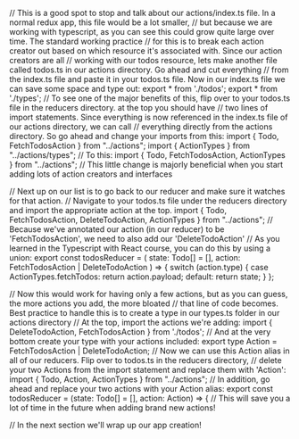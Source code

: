 // This is a good spot to stop and talk about our actions/index.ts file. In a normal redux app, this file would be a lot smaller,
// but because we are working with typescript, as you can see this could grow quite large over time. The standard working practice
// for this is to break each action creator out based on which resource it's associated with. Since our action creators are all
// working with our todos resource, lets make another file called todos.ts in our actions directory. Go ahead and cut everything
// from the index.ts file and paste it in your todos.ts file. Now in our index.ts file we can save some space and type out:
export * from './todos';
export * from './types';
// To see one of the major benefits of this, flip over to your todos.ts file in the reducers directory. at the top you should have
// two lines of import statements. Since everything is now referenced in the index.ts file of our actions directory, we can call
// everything directly from the actions directory. So go ahead and change your imports from this:
import { Todo, FetchTodosAction } from "../actions";
import { ActionTypes } from "../actions/types";
// To this:
import { Todo, FetchTodosAction, ActionTypes } from "../actions";
// This little change is majorly beneficial when you start adding lots of action creators and interfaces

// Next up on our list is to go back to our reducer and make sure it watches for that action.
// Navigate to your todos.ts file under the reducers directory and import the appropriate action at the top.
import { Todo, FetchTodosAction, DeleteTodoAction, ActionTypes } from "../actions";
// Because we've annotated our action (in our reducer) to be 'FetchTodosAction', we need to also add our 'DeleteTodoAction'
// As you learned in the Typescript with React course, you can do this by using a union:
export const todosReducer = (
  state: Todo[] = [],
  action: FetchTodosAction | DeleteTodoAction
) => {
  switch (action.type) {
    case ActionTypes.fetchTodos:
      return action.payload;
    default:
      return state;
  }
};

// Now this would work for having only a few actions, but as you can guess, the more actions you add, the more bloated
// that line of code becomes. Best practice to handle this is to create a type in our types.ts folder in our actions directory
// At the top, import the actions we're adding:
import { DeleteTodoAction, FetchTodosAction } from './todos';
// And at the very bottom create your type with your actions included:
export type Action = FetchTodosAction | DeleteTodoAction;
// Now we can use this Action alias in all of our reducers. Flip over to todos.ts in the reducers directory,
// delete your two Actions from the import statement and replace them with 'Action':
import { Todo, Action, ActionTypes } from "../actions";
// In addition, go ahead and replace your two actions with your Action alias:
export const todosReducer = (state: Todo[] = [], action: Action) => {
// This will save you a lot of time in the future when adding brand new actions!

// In the next section we'll wrap up our app creation!